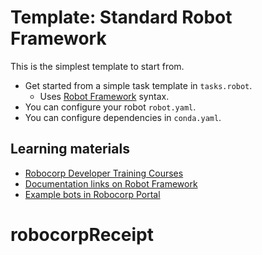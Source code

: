 # Template: Standard Robot Framework

This is the simplest template to start from.

- Get started from a simple task template in `tasks.robot`.
  - Uses [Robot Framework](https://robocorp.com/docs/languages-and-frameworks/robot-framework/basics) syntax.
- You can configure your robot `robot.yaml`.
- You can configure dependencies in `conda.yaml`.

## Learning materials

- [Robocorp Developer Training Courses](https://robocorp.com/docs/courses)
- [Documentation links on Robot Framework](https://robocorp.com/docs/languages-and-frameworks/robot-framework)
- [Example bots in Robocorp Portal](https://robocorp.com/portal)
# robocorpReceipt
